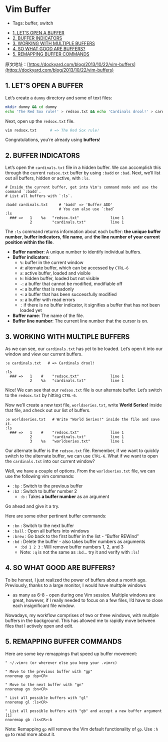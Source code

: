 # Vim Buffer

- Tags: buffer, switch

<!-- TOC -->

- [1. LET’S OPEN A BUFFER](#1-lets-open-a-buffer)
- [2. BUFFER INDICATORS](#2-buffer-indicators)
- [3. WORKING WITH MULTIPLE BUFFERS](#3-working-with-multiple-buffers)
- [4. SO WHAT GOOD ARE BUFFERS?](#4-so-what-good-are-buffers)
- [5. REMAPPING BUFFER COMMANDS](#5-remapping-buffer-commands)

<!-- /TOC -->

原文地址：[https://dockyard.com/blog/2013/10/22/vim-buffers](https://dockyard.com/blog/2013/10/22/vim-buffers)

## 1. LET’S OPEN A BUFFER

Let’s create a `dummy` directory and some of text files:

```bash
mkdir dummy && cd dummy
echo 'The Red Sox rule!' > redsox.txt && echo 'Cardinals drool!' > cardinals.txt
```

Next, open up the `redsox.txt` file.

```bash
vim redsox.txt      # => The Red Sox rule!
```

Congratulations, you’re already using **buffers**!

## 2. BUFFER INDICATORS

Let’s open the `cardinals.txt` file in a hidden buffer. We can accomplish this through the current `redsox.txt` buffer by using `:badd` or `:bad`. Next, we’ll list out all buffers, hidden or active, with `:ls`.

```vim
# Inside the current buffer, get into Vim's command mode and use the command `:badd`.
# List all buffers with `:ls`.

:badd cardinals.txt     # 'badd' => 'Buffer ADD'
                        # You can also use `:bad`
:ls
  ### =>   1    %a   "redsox.txt"              line 1
           2         "cardinals.txt"           line 1
```

The `:ls` command returns information about each buffer: **the unique buffer number**, **buffer indicators**, **file name**, and **the line number of your current position within the file**.

- **Buffer number**: A unique number to identify individual buffers.
- **Buffer indicators**:
  - `%`: buffer in the current window
  - `#`: alternate buffer, which can be accessed by `CTRL-6`
  - `a`: active buffer, loaded and visible
  - `h`: hidden buffer, loaded but not visible
  - `-`: a buffer that cannot be modified, modifiable off
  - `=`: a buffer that is readonly
  - `+`: a buffer that has been successfully modified
  - `x`: a buffer with read errors
  - `:` if there is no buffer indicator, it signifies a buffer that has not been loaded yet
- **Buffer name**: The name of the file.
- **Buffer line number**: The current line number that the cursor is on.

## 3. WORKING WITH MULTIPLE BUFFERS

As we can see, our `cardinals.txt` has yet to be loaded. Let’s open it into our window and view our current buffers.

```vim
:e cardinals.txt   # => Cardinals drool!

:ls
  ### =>   1    #    "redsox.txt"              line 1
           2    %a   "cardinals.txt"           line 1
```

Nice! We can see that our `redsox.txt` file is our alternate buffer. Let’s switch to the `redsox.txt` by hitting `CTRL-6`.

Now we’ll create a new text file, `worldseries.txt`, write **World Series!** inside that file, and check out our list of buffers.

```vim
:e worldseries.txt   # Write "World Series!" inside the file and save it.
:ls
  ### =>   1    #    "redsox.txt"              line 1
           2         "cardinals.txt"           line 1
           3    %a   "worldseries.txt"         line 1
```

Our alternate buffer is the `redsox.txt` file. Remember, if we want to quickly switch to the alternate buffer, we can use `CTRL-6`. What if we want to open the `cardinals.txt` into our current window?

Well, we have a couple of options. From the `worldseries.txt` file, we can use the following vim commands:

- `:bp` : Switch to the previous buffer
- `:b2` : Switch to buffer number 2
  - `:b` : Takes **a buffer number** as an argument

Go ahead and give it a try.

Here are some other pertinent buffer commands:

- `:bn` : Switch to the next buffer
- `:ball` : Open all buffers into windows
- `:brew` : Go back to the first buffer in the list - “Buffer REWind”
- `:bd` : Delete the buffer - also takes buffer numbers as arguments
  - `:bd 1 2 3` : Will remove buffer numbers 1, 2, and 3
  - Note: `:q` is not the same as `:bd`… try it and verify with `:ls`!

## 4. SO WHAT GOOD ARE BUFFERS?

To be honest, I just realized the power of buffers about a month ago. Previously, thanks to a large monitor, I would have multtple windows

- as many as 6-8 - open during one Vim session. Multiple windows are great, however, if I really needed to focus on a few files, I’d have to close each insignificant file window.

Nowadays, my workflow comprises of two or three windows, with multiple buffers in the background. This has allowed me to rapidly move between files that I actively open and edit.

## 5. REMAPPING BUFFER COMMANDS

Here are some key remappings that speed up buffer movement:

```vim
" ~/.vimrc (or wherever else you keep your .vimrc)

" Move to the previous buffer with "gp"
nnoremap gp :bp<CR>

" Move to the next buffer with "gn"
nnoremap gn :bn<CR>

" List all possible buffers with "gl"
nnoremap gl :ls<CR>

" List all possible buffers with "gb" and accept a new buffer argument [1]
nnoremap gb :ls<CR>:b
```

Note: Remapping `gp` will remove the Vim default functionality of `gp`. Use `:h gp` to read more about it.
